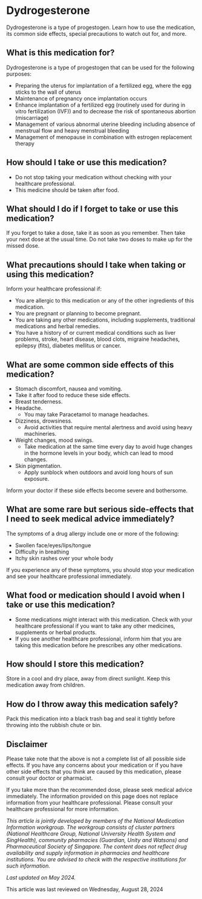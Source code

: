 # Dydrogesterone

Dydrogesterone is a type of progestogen. Learn how to use the medication, its common side effects, special precautions to watch out for, and more.

What is this medication for?
----------------------------

Dydrogesterone is a type of progestogen that can be used for the following purposes:

* Preparing the uterus for implantation of a fertilized egg, where the egg sticks to the wall of uterus
* Maintenance of pregnancy once implantation occurs
* Enhance implantation of a fertilized egg (routinely used for during in vitro fertilization (IVF)) and to decrease the risk of spontaneous abortion (miscarriage)
* Management of various abnormal uterine bleeding including absence of menstrual flow and heavy menstrual bleeding
* Management of menopause in combination with estrogen replacement therapy

How should I take or use this medication?
-----------------------------------------

* Do not stop taking your medication without checking with your healthcare professional.
* This medicine should be taken after food.

What should I do if I forget to take or use this medication?
------------------------------------------------------------

If you forget to take a dose, take it as soon as you remember. Then take your next dose at the usual time. Do not take two doses to make up for the missed dose.

What precautions should I take when taking or using this medication?
--------------------------------------------------------------------

Inform your healthcare professional if:

* You are allergic to this medication or any of the other ingredients of this medication.
* You are pregnant or planning to become pregnant.
* You are taking any other medications, including supplements, traditional medications and herbal remedies.
* You have a history of or current medical conditions such as liver problems, stroke, heart disease, blood clots, migraine headaches, epilepsy (fits), diabetes mellitus or cancer.

What are some common side effects of this medication?
-----------------------------------------------------

* Stomach discomfort, nausea and vomiting.
* Take it after food to reduce these side effects.
* Breast tenderness.
* Headache.
  + You may take Paracetamol to manage headaches.
* Dizziness, drowsiness.
  + Avoid activities that require mental alertness and avoid using heavy machineries.
* Weight changes, mood swings.
  + Take medication at the same time every day to avoid huge changes in the hormone levels in your body, which can lead to mood changes.
* Skin pigmentation.
  + Apply sunblock when outdoors and avoid long hours of sun exposure.

Inform your doctor if these side effects become severe and bothersome.

What are some rare but serious side-effects that I need to seek medical advice immediately?
-------------------------------------------------------------------------------------------

The symptoms of a drug allergy include one or more of the following:

* Swollen face/eyes/lips/tongue
* Difficulty in breathing
* Itchy skin rashes over your whole body

If you experience any of these symptoms, you should stop your medication and see your healthcare professional immediately.

What food or medication should I avoid when I take or use this medication?
--------------------------------------------------------------------------

* Some medications might interact with this medication. Check with your healthcare professional if you want to take any other medicines, supplements or herbal products.
* If you see another healthcare professional, inform him that you are taking this medication before he prescribes any other medications.

How should I store this medication?
-----------------------------------

Store in a cool and dry place, away from direct sunlight. Keep this medication away from children.

How do I throw away this medication safely?
-------------------------------------------

Pack this medication into a black trash bag and seal it tightly before throwing into the rubbish chute or bin.

Disclaimer
----------

Please take note that the above is not a complete list of all possible side effects. If you have any concerns about your medication or if you have other side effects that you think are caused by this medication, please consult your doctor or pharmacist.

If you take more than the recommended dose, please seek medical advice immediately. The information provided on this page does not replace information from your healthcare professional. Please consult your healthcare professional for more information.

*This article is jointly developed by members of the National Medication Information workgroup. The workgroup consists of cluster partners (National Healthcare Group, National University Health System and SingHealth), community pharmacies (Guardian, Unity and Watsons) and Pharmaceutical Society of Singapore. The content does not reflect drug availability and supply information in pharmacies and healthcare institutions. You are advised to check with the respective institutions for such information.*

*Last updated on May 2024.*

This article was last reviewed on
Wednesday, August 28, 2024